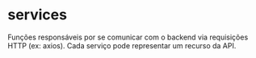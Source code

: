 # services

Funções responsáveis por se comunicar com o backend via requisições HTTP (ex: axios). Cada serviço pode representar um recurso da API.
